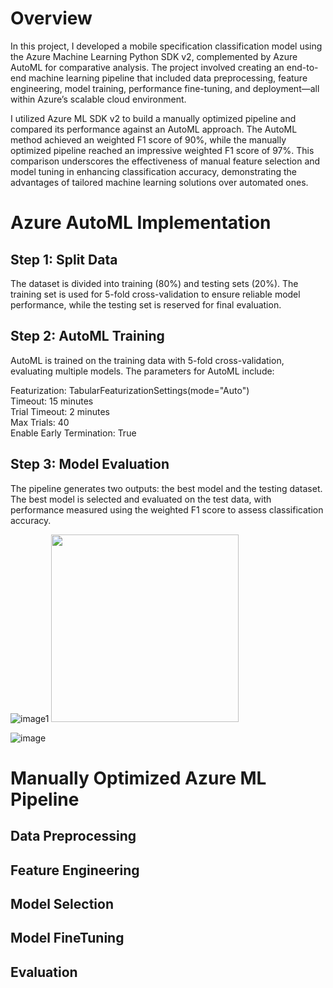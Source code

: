 # Overview

In this project, I developed a mobile specification classification model using the Azure Machine Learning Python SDK v2, complemented by Azure AutoML for comparative analysis. The project involved creating an end-to-end machine learning pipeline that included data preprocessing, feature engineering, model training, performance fine-tuning, and deployment—all within Azure’s scalable cloud environment.

I utilized Azure ML SDK v2 to build a manually optimized pipeline and compared its performance against an AutoML approach. The AutoML method achieved an weighted F1 score of 90%, while the manually optimized pipeline reached an impressive weighted F1 score of 97%. This comparison underscores the effectiveness of manual feature selection and model tuning in enhancing classification accuracy, demonstrating the advantages of tailored machine learning solutions over automated ones.

# Azure AutoML Implementation

## Step 1: Split Data

The dataset is divided into training (80%) and testing sets (20%). The training set is used for 5-fold cross-validation to ensure reliable model performance, while the testing set is reserved for final evaluation. 

## Step 2: AutoML Training

AutoML is trained on the training data with 5-fold cross-validation, evaluating multiple models. The parameters for AutoML include:

Featurization: TabularFeaturizationSettings(mode="Auto") \
Timeout: 15 minutes \
Trial Timeout: 2 minutes \
Max Trials: 40 \
Enable Early Termination: True 

## Step 3: Model Evaluation

The pipeline generates two outputs: the best model and the testing dataset. The best model is selected and evaluated on the test data, with performance measured using the weighted F1 score to assess classification accuracy.

![image1](https://github.com/user-attachments/assets/47c5d8bb-d57e-43d8-8d22-d5d666413dfa)
<img src="https://github.com/user-attachments/assets/b8b9b6f9-05f7-4566-8df8-a8999f4e2eda" width="300" />


![image](https://github.com/user-attachments/assets/d208d152-c918-40da-906b-1f172ae2e0c8)

# Manually Optimized Azure ML Pipeline

## Data Preprocessing

## Feature Engineering

## Model Selection

## Model FineTuning 

## Evaluation 
